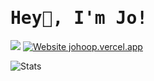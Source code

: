 <h1><samp>Hey👋, I'm Jo!</samp></h2>

![](https://komarev.com/ghpvc/?username=JoHoop)
[![Website johoop.vercel.app](https://img.shields.io/website-up-down-green-red/http/shields.io.svg)](https://johoop.vercel.app)

![Stats](https://github-readme-stats.vercel.app/api?username=JoHoop&show_icons=true&count_private=true&hide_border=true&title_color=c9d1d9&icon_color=00bfbf&text_color=c9d1d9&bg_color=0d1117)
